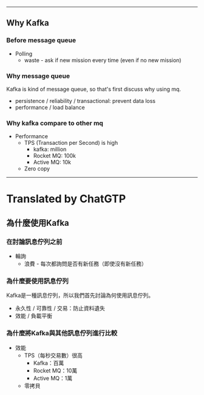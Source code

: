 <!--HugoNoteFlag-->

---

## Why Kafka

### Before message queue

* Polling
  * waste - ask if new mission every time (even if no new mission)

### Why message queue

Kafka is kind of message queue, so that's first discuss why using mq.

* persistence / reliability / transactional: prevent data loss
* performance / load balance

### Why kafka compare to other mq

* Performance
  * TPS (Transaction per Second) is high
    *  kafka: million
    *  Rocket MQ: 100k
    *  Active MQ: 10k
  * Zero copy


---

<!--HugoNoteZhFlag-->

# Translated by ChatGTP

## 為什麼使用Kafka

### 在討論訊息佇列之前

* 輪詢
  * 浪費 - 每次都詢問是否有新任務（即使沒有新任務）

### 為什麼要使用訊息佇列

Kafka是一種訊息佇列，所以我們首先討論為何使用訊息佇列。

* 永久性 / 可靠性 / 交易：防止資料遺失
* 效能 / 負載平衡

### 為什麼將Kafka與其他訊息佇列進行比較

* 效能
  * TPS（每秒交易數）很高
    * Kafka：百萬
    * Rocket MQ：10萬
    * Active MQ：1萬
  * 零拷貝